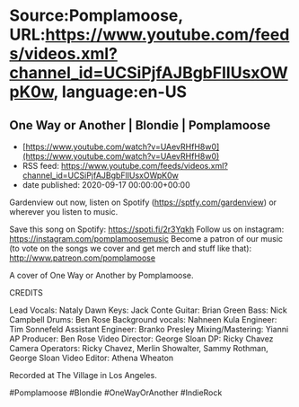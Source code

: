 # Source:Pomplamoose, URL:https://www.youtube.com/feeds/videos.xml?channel_id=UCSiPjfAJBgbFlIUsxOWpK0w, language:en-US

## One Way or Another | Blondie | Pomplamoose
 - [https://www.youtube.com/watch?v=UAevRHfH8w0](https://www.youtube.com/watch?v=UAevRHfH8w0)
 - RSS feed: https://www.youtube.com/feeds/videos.xml?channel_id=UCSiPjfAJBgbFlIUsxOWpK0w
 - date published: 2020-09-17 00:00:00+00:00

Gardenview out now, listen on Spotify (https://sptfy.com/gardenview) or wherever you listen to music.

 Save this song on Spotify: https://spoti.fi/2r3Yqkh
Follow us on instagram: https://instagram.com/pomplamoosemusic
Become a patron of our music (to vote on the songs we cover and get merch and stuff like that): http://www.patreon.com/pomplamoose

A cover of One Way or Another by Pomplamoose.

CREDITS

Lead Vocals: Nataly Dawn
Keys: Jack Conte
Guitar: Brian Green 
Bass: Nick Campbell
Drums: Ben Rose
Background vocals: Nahneen Kula
Engineer: Tim Sonnefeld 
Assistant Engineer: Branko Presley
Mixing/Mastering: Yianni AP
Producer: Ben Rose
Video Director: George Sloan
DP: Ricky Chavez
Camera Operators: Ricky Chavez, Merlin Showalter, Sammy Rothman, George Sloan
Video Editor: Athena Wheaton

Recorded at The Village in Los Angeles.

#Pomplamoose #Blondie #OneWayOrAnother #IndieRock

